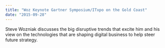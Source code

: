 ```yaml
---
title: "Woz Keynote Gartner Symposium/ITxpo on the Gold Coast"
date: "2015-09-28"
---
```

Steve Wozniak discusses the big disruptive trends that excite him and his view on the technologies that are shaping digital business to help steer future strategy.